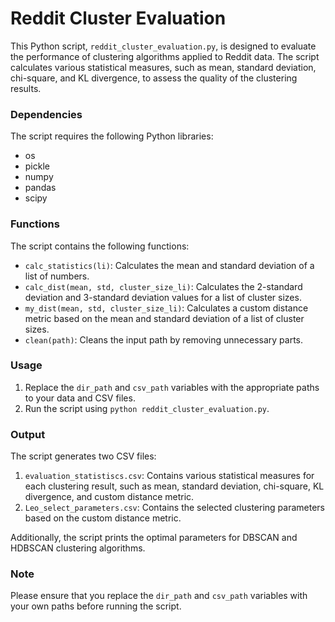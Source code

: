 # Reddit Cluster Evaluation

This Python script, `reddit_cluster_evaluation.py`, is designed to evaluate the performance of clustering algorithms applied to Reddit data. The script calculates various statistical measures, such as mean, standard deviation, chi-square, and KL divergence, to assess the quality of the clustering results.

### Dependencies

The script requires the following Python libraries:

- os
- pickle
- numpy
- pandas
- scipy

### Functions

The script contains the following functions:

- `calc_statistics(li)`: Calculates the mean and standard deviation of a list of numbers.
- `calc_dist(mean, std, cluster_size_li)`: Calculates the 2-standard deviation and 3-standard deviation values for a list of cluster sizes.
- `my_dist(mean, std, cluster_size_li)`: Calculates a custom distance metric based on the mean and standard deviation of a list of cluster sizes.
- `clean(path)`: Cleans the input path by removing unnecessary parts.

### Usage

1. Replace the `dir_path` and `csv_path` variables with the appropriate paths to your data and CSV files.
2. Run the script using `python reddit_cluster_evaluation.py`.

### Output

The script generates two CSV files:

1. `evaluation_statistiscs.csv`: Contains various statistical measures for each clustering result, such as mean, standard deviation, chi-square, KL divergence, and custom distance metric.
2. `Leo_select_parameters.csv`: Contains the selected clustering parameters based on the custom distance metric.

Additionally, the script prints the optimal parameters for DBSCAN and HDBSCAN clustering algorithms.

### Note

Please ensure that you replace the `dir_path` and `csv_path` variables with your own paths before running the script.